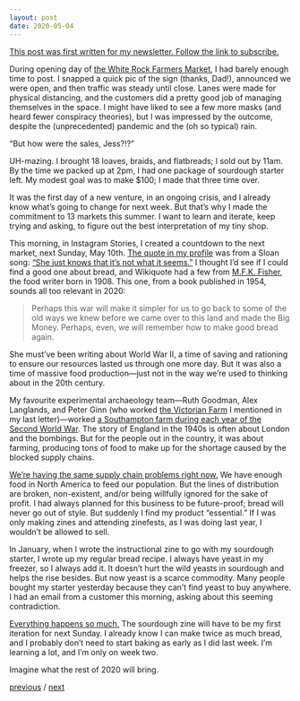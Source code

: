 ```yaml
---
layout: post
date: 2020-05-04
---
```


[This post was first written for my newsletter. Follow the link to subscribe.](https://tinyletter.com/jessdriscoll)

During opening day of [the White Rock Farmers Market](http://www.whiterockfarmersmarket.ca/), I had barely enough time to post. I snapped a quick pic of the sign (thanks, Dad!), announced we were open, and then traffic was steady until close. Lanes were made for physical distancing, and the customers did a pretty good job of managing themselves in the space. I might have liked to see a few more masks (and heard fewer conspiracy theories), but I was impressed by the outcome, despite the (unprecedented) pandemic and the (oh so typical) rain.

“But how were the sales, Jess?!?”

UH-mazing. I brought 18 loaves, braids, and flatbreads; I sold out by 11am. By the time we packed up at 2pm, I had one package of sourdough starter left. My modest goal was to make $100; I made that three time over.

It was the first day of a new venture, in an ongoing crisis, and I already know what’s going to change for next week. But that’s why I made the commitment to 13 markets this summer. I want to learn and iterate, keep trying and asking, to figure out the best interpretation of my tiny shop.

This morning, in Instagram Stories, I created a countdown to the next market, next Sunday, May 10th. [The quote in my profile](https://www.instagram.com/alldaybreakfastdotorg/) was from a Sloan song: [“She just knows that it’s not what it seems.”](https://www.youtube.com/watch?v=9sTGxM9TzPA) I thought I’d see if I could find a good one about bread, and Wikiquote had a few from [M.F.K. Fisher](https://en.wikipedia.org/wiki/M._F._K._Fisher), the food writer born in 1908. This one, from a book published in 1954, sounds all too relevant in 2020:

>Perhaps this war will make it simpler for us to go back to some of the old ways we knew before we came over to this land and made the Big Money. Perhaps, even, we will remember how to make good bread again.

She must’ve been writing about World War II, a time of saving and rationing to ensure our resources lasted us through one more day. But it was also a time of massive food production—just not in the way we’re used to thinking about in the 20th century.

My favourite experimental archaeology team—Ruth Goodman, Alex Langlands, and Peter Ginn (who worked [the Victorian Farm](https://www.youtube.com/watch?v=sJ_C3Ja4awg) I mentioned in my last letter)—worked [a Southampton farm during each year of the Second World War](https://www.youtube.com/watch?v=CUsU5s0ofYo). The story of England in the 1940s is often about London and the bombings. But for the people out in the country, it was about farming, producing tons of food to make up for the shortage caused by the blocked supply chains.

[We’re having the same supply chain problems right now.](https://www.wbur.org/onpoint/2020/04/15/coronavirus-food-grocery-supply-chain) We have enough food in North America to feed our population. But the lines of distribution are broken, non-existent, and/or being willfully ignored for the sake of profit. I had always planned for this business to be future-proof; bread will never go out of style. But suddenly I find my product “essential.” If I was only making zines and attending zinefests, as I was doing last year, I wouldn’t be allowed to sell.

In January, when I wrote the instructional zine to go with my sourdough starter, I wrote up my regular bread recipe. I always have yeast in my freezer, so I always add it. It doesn’t hurt the wild yeasts in sourdough and helps the rise besides. But now yeast is a scarce commodity. Many people bought my starter yesterday because they can’t find yeast to buy anywhere. I had an email from a customer this morning, asking about this seeming contradiction.

[Everything happens so much.](https://twitter.com/horse_ebooks/status/218439593240956928) The sourdough zine will have to be my first iteration for next Sunday. I already know I can make twice as much bread, and I probably don’t need to start baking as early as I did last week. I’m learning a lot, and I’m only on week two.

Imagine what the rest of 2020 will bring.

<a href="{{page.previous.url}}">previous</a> / <a href="{{page.next.url}}">next</a>
